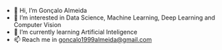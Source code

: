 - 👋 Hi, I’m Gonçalo Almeida
- 👀 I’m interested in Data Science, Machine Learning, Deep Learning and Computer Vision
- 🌱 I’m currently learning Artificial Inteligence 
- 📫 Reach me in goncalo1999almeida@gmail.com
